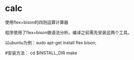 # calc
使用flex+bison的四则运算计算器

程序使用了flex+bison做语法分析。编译之前需先安装这两个工具。 

以ubuntu为例：sudo apt-get install flex bison;

#安装方法：
cd $INSTALL_DIR
make
